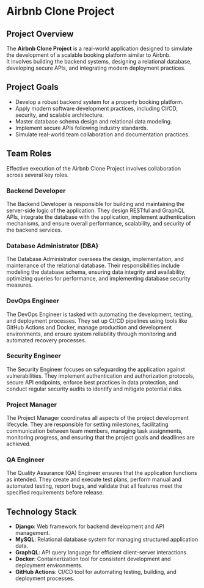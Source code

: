 # Airbnb Clone Project

## Project Overview
The **Airbnb Clone Project** is a real-world application designed to simulate the development of a scalable booking platform similar to Airbnb.  
It involves building the backend systems, designing a relational database, developing secure APIs, and integrating modern deployment practices.  

## Project Goals
- Develop a robust backend system for a property booking platform.
- Apply modern software development practices, including CI/CD, security, and scalable architecture.
- Master database schema design and relational data modeling.
- Implement secure APIs following industry standards.
- Simulate real-world team collaboration and documentation practices.

## Team Roles

Effective execution of the Airbnb Clone Project involves collaboration across several key roles.

### Backend Developer
The Backend Developer is responsible for building and maintaining the server-side logic of the application. They design RESTful and GraphQL APIs, integrate the database with the application, implement authentication mechanisms, and ensure overall performance, scalability, and security of the backend services.

### Database Administrator (DBA)
The Database Administrator oversees the design, implementation, and maintenance of the relational database. Their responsibilities include modeling the database schema, ensuring data integrity and availability, optimizing queries for performance, and implementing database security measures.

### DevOps Engineer
The DevOps Engineer is tasked with automating the development, testing, and deployment processes. They set up CI/CD pipelines using tools like GitHub Actions and Docker, manage production and development environments, and ensure system reliability through monitoring and automated recovery processes.

### Security Engineer
The Security Engineer focuses on safeguarding the application against vulnerabilities. They implement authentication and authorization protocols, secure API endpoints, enforce best practices in data protection, and conduct regular security audits to identify and mitigate potential risks.

### Project Manager
The Project Manager coordinates all aspects of the project development lifecycle. They are responsible for setting milestones, facilitating communication between team members, managing task assignments, monitoring progress, and ensuring that the project goals and deadlines are achieved.

### QA Engineer
The Quality Assurance (QA) Engineer ensures that the application functions as intended. They create and execute test plans, perform manual and automated testing, report bugs, and validate that all features meet the specified requirements before release.

## Technology Stack
- **Django**: Web framework for backend development and API management.
- **MySQL**: Relational database system for managing structured application data.
- **GraphQL**: API query language for efficient client-server interactions.
- **Docker**: Containerization tool for consistent development and deployment environments.
- **GitHub Actions**: CI/CD tool for automating testing, building, and deployment processes.
